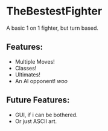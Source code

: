 # TheBestestFighter
A basic 1 on 1 fighter, but turn based.

## Features:

- Multiple Moves!
- Classes!
- Ultimates!
- An AI opponent! *woo*

## Future Features:

- GUI, if i can be bothered.
- Or just ASCII art.
